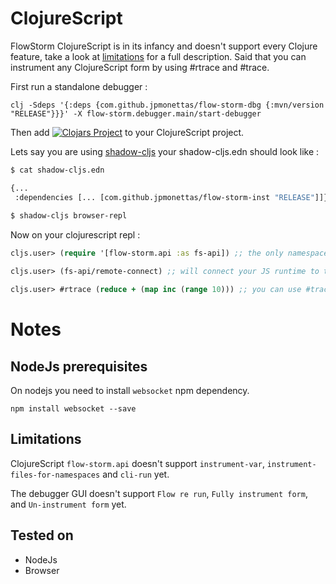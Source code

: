 # ClojureScript

FlowStorm ClojureScript is in its infancy and doesn't support every Clojure feature, take a look at [limitations](#limitations) for a full description.
Said that you can instrument any ClojureScript form by using #rtrace and #trace.

First run a standalone debugger :

```
clj -Sdeps '{:deps {com.github.jpmonettas/flow-storm-dbg {:mvn/version "RELEASE"}}}' -X flow-storm.debugger.main/start-debugger
```

Then add [![Clojars Project](https://img.shields.io/clojars/v/com.github.jpmonettas/flow-storm-inst.svg)](https://clojars.org/com.github.jpmonettas/flow-storm-inst) to your ClojureScript project.

Lets say you are using [shadow-cljs](https://clojurescript.org/tools/shadow-cljs) your shadow-cljs.edn should look like :

```bash
$ cat shadow-cljs.edn

{...
 :dependencies [... [com.github.jpmonettas/flow-storm-inst "RELEASE"]]}
 
$ shadow-cljs browser-repl
```

Now on your clojurescript repl :

```clojure
cljs.user> (require '[flow-storm.api :as fs-api]) ;; the only namespace you need to require

cljs.user> (fs-api/remote-connect) ;; will connect your JS runtime to the debugger via a websocket 

cljs.user> #rtrace (reduce + (map inc (range 10))) ;; you can use #trace and #rtrace like in Clojure
```

# Notes

## NodeJs prerequisites 

On nodejs you need to install `websocket` npm dependency.

```
npm install websocket --save
```

## Limitations

ClojureScript `flow-storm.api` doesn't support `instrument-var`, `instrument-files-for-namespaces` and `cli-run` yet.

The debugger GUI doesn't support `Flow re run`, `Fully instrument form`, and `Un-instrument form` yet.

## Tested on

  - NodeJs
  - Browser

